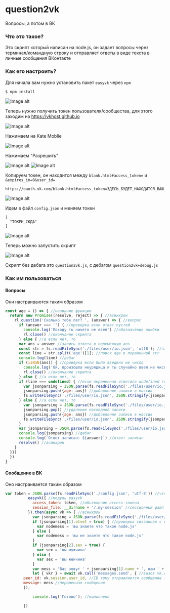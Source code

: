 # question2vk
Вопросы, а потом в ВК
### Что это такое?
Это скрипт который написан на node.js, он задает вопросы через терминал/командную строку и отправляет ответы в виде текста в личные сообщения ВКонтакте
### Как его настроить?
Для начала вам нужно установить пакет `easyvk` через `npm`
```bash
$ npm install
```
![Image alt](https://github.com/incdapp/question2vk/raw/master/images/1.png)

Теперь нужно получить токен пользователя/cообщества, для этого заходим на https://vkhost.github.io

![Image alt](https://github.com/incdapp/question2vk/raw/master/images/2.png)

Нажимаем на Kate Moblie

![Image alt](https://github.com/incdapp/question2vk/raw/master/images/3.png)

Нажимаем "Разрешить"

![Image alt](https://github.com/incdapp/question2vk/raw/master/images/4.png)
![Image alt](https://github.com/incdapp/question2vk/raw/master/images/5.png)

Копируем токен, он находится между `blank.html#access_token=` и `&expires_in=0&user_id=`
```
https://oauth.vk.com/blank.html#access_token=ЗДЕСЬ_БУДЕТ_НАХОДИТСЯ_ВАШ_ТОКЕН&expires_in=0&user_id=юзерайди&email=юзер@мыло.com
```

![Image alt](https://github.com/incdapp/question2vk/raw/master/images/6.png)

Идем в файл `config.json` и меняем токен
```
[
  "ТОКЕН_СЮДА"
]
```

![Image alt](https://github.com/incdapp/question2vk/raw/master/images/7.png)

Теперь можно запустить скрипт

![Image alt](https://github.com/incdapp/question2vk/raw/master/images/8.png)

Скрипт без дебага это `question2vk.js`, с дебагом `question2vk+debug.js`
### Как им пользоваться
#### Вопросы
Они настраиваются таким образом
```javascript
const age = () => { //название функции
  return new Promise((resolve, reject) => { //асинхрон
    rl.question('Сколько тебе лет? ', (answer) => { //вопрос
      if (answer === '') { //проверка если ответ пустой
        console.log('Походу ты ничего не ввел') //обозначение ошибки
        rl.close() //окончание скрипта
      } else { //а если нет, то
      var ans = answer //запись ответа в переменную ans
      const str = fs.readFileSync('./files/user/io.json', 'utf8'); //запись информации с io.json в переменную str
      const line = str.split('age')[1]; //поиск age в переменной str
      console.log(line) //дебаг
      if (isNaN(ans)) { //проверка если было введено не число
        console.log('Ой, произошла неурядица и ты случайно ввел не число') //обозначение ошибки
        rl.close() //окончание скрипта
      } else { //а если нет, то
      if (line === undefined) { //если переменная ответила undefined то
        var jsonparsing = JSON.parse(fs.readFileSync('./files/user/io.json', 'utf-8')) //парсинг io.json
        jsonparsing.push({age: ans}) //добавление записи в массив
        fs.writeFileSync('./files/user/io.json', JSON.stringify(jsonparsing, null, 2)) //запись в io.json
      } else { //а если нет, то
        var jsonparsing = JSON.parse(fs.readFileSync('./files/user/io.json', 'utf-8')) //парсинг io.json
        jsonparsing.pop() //удаление последней записи
        jsonparsing.push({age: ans}) //добавление записи в массив
        fs.writeFileSync('./files/user/io.json', JSON.stringify(jsonparsing, null, 2)) //запись в io.json
      } 
      var jsonparsing = JSON.parse(fs.readFileSync('./files/user/io.json', 'utf-8')) //парсинг io.json
      console.log(jsonparsing) //дебаг
      console.log(`Ответ записан: ${answer}`) //ответ записан
      resolve() //асинхрон
    }
  }})
  })
}
```
#### Сообщение в ВК
Оно настраивается таким образом
```javascript
var token = JSON.parse(fs.readFileSync('./config.json', 'utf-8')) //чтение токена из config.json
          easyvk({ //модуль easyvk
            access_token: token, //обьявление access-токена
            session_file: __dirname + '/.my-session' //сессионный файл
          }).then(async vk => { //асинхрон
            var jsonparsing = JSON.parse(fs.readFileSync('./files/user/io.json', 'utf-8')) //парсинг io.json
            if (jsonparsing[1].otvet = true) { //проверка связанная с вопросами
              var nodemess = 'вы знаете что такое node.js'
            } else {
              var nodemess = 'вы не знаете что такое node.js'
            }
            if (jsonparsing[2].sex = true) {
              var sex = 'вы мужчина'
            } else {
              var sex = 'вы женчина'
            }
            var mess = 'Вас зовут ' + jsonparsing[1].name + ', вам ' + jsonparsing[2].age + ' лет, сейчас ' + jsonparsing[3].year + ' год, ' + nodemess + ', и ' + sex + '.' //сообщение
            let { vkr } = await vk.call('messages.send', { //вызов vk.call('messages.send')
        peer_id: vk.session.user_id, //ID кому отправляется сообщение (самому себе)
        message: mess //переменная сообщения
        });

            console.log('Готово'); //выполнено

        })
```
